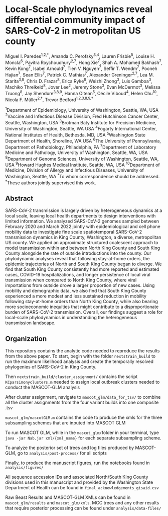 # Local-Scale phylodynamics reveal differential community impact of SARS-CoV-2 in metropolitan US county
Miguel I. Paredes<sup>1,2,*</sup>, Amanda C. Perofsky<sup>3,4</sup>, Lauren Frisbie<sup>5</sup>, Louise H. Moncla<sup>6</sup>, Pavitra Roychoudhury<sup>2,7</sup>, Hong Xie<sup>7</sup>, Shah A. Mohamed Bakhash<sup>7</sup>, Kevin Kong<sup>7</sup>, Isabel Arnould<sup>7</sup>, Tien V. Nguyen<sup>7</sup>, Seffir T. Wendm<sup>7</sup>, Pooneh Hajian<sup>7</sup>, Sean Ellis<sup>7</sup>, Patrick C. Mathias<sup>7</sup>, Alexander Greninger<sup>2,7</sup>, Lea M. Starita<sup>3,8</sup>, Chris D. Frazar<sup>8</sup>, Erica Ryke<sup>8</sup>, Weizhi Zhong<sup>3</sup>, Luis Gamboa<sup>3</sup>, Machiko Threlkeld<sup>8</sup>, Jover Lee<sup>2</sup>, Jeremy Stone<sup>3</sup>, Evan McDermot<sup>3</sup>, Melissa Truong<sup>8</sup>, Jay Shendure<sup>3,8,9</sup>, Hanna Oltean<sup>5</sup>, Cécile Viboud<sup>4</sup>, Helen Chu<sup>10</sup>, Nicola F. Müller<sup>2,†</sup>, Trevor Bedford<sup>1,2,3,8,9,†</sup>

<sup>1</sup>Department of Epidemiology, University of Washington, Seattle, WA, USA
<sup>2</sup>Vaccine and Infectious Disease Division, Fred Hutchinson Cancer Center, Seattle, Washington, USA
<sup>3</sup>Brotman Baty Institute for Precision Medicine, University of Washington, Seattle, WA USA
<sup>4</sup>Fogarty International Center, National Institutes of Health, Bethesda, MD, USA
<sup>5</sup>Washington State Department of Health, Shoreline, WA USA
<sup>6</sup>The University of Pennsylvania, Department of Pathobiology, Philadelphia, PA
<sup>7</sup>Department of Laboratory Medicine and Pathology, University of Washington, Seattle, WA, USA
<sup>8</sup>Department of Genome Sciences, University of Washington, Seattle, WA, USA
<sup>9</sup>Howard Hughes Medical Institute, Seattle, WA, USA
<sup>10</sup>Department of Medicine, Division of Allergy and Infectious Diseases, University of Washington, Seattle, WA
<sup>*</sup>To whom correspondence should be addressed.
<sup>†</sup>These authors jointly supervised this work.

## Abstract

SARS-CoV-2 transmission is largely driven by heterogeneous dynamics at a local scale, leaving local health departments to design interventions with limited information. We analyzed SARS-CoV-2 genomes sampled between February 2020 and March 2022 jointly with epidemiological and cell phone mobility data to investigate fine scale spatiotemporal SARS-CoV-2 transmission dynamics in King County, Washington, a diverse, metropolitan US county. We applied an approximate structured coalescent approach to model transmission within and between North King County and South King County alongside the rate of outside introductions into the county. Our phylodynamic analyses reveal that following stay-at-home orders, the epidemic trajectories of North and South King County began to diverge. We find that South King County consistently had more reported and estimated cases, COVID-19 hospitalizations, and longer persistence of local viral transmission when compared to North King County, where viral importations from outside drove a larger proportion of new cases. Using mobility and demographic data, we also find that South King County experienced a more modest and less sustained reduction in mobility following stay-at-home orders than North King County, while also bearing more socioeconomic inequities that might contribute to a disproportionate burden of SARS-CoV-2 transmission. Overall, our findings suggest a role for local-scale phylodynamics in understanding the heterogeneous transmission landscape.

## Organization

This repository contains the analytic code needed to reproduce the results from the above paper. To start, begin with the folder `nextstrain_build` to run the maximum likelihood analysis and create the temporally resolved phylogenies of SARS-CoV-2 in King County.

Then `nextstrain_build/cluster_assignment/` contains the script `KCparsimonyclusters.m` needed to assign local outbreak clusters needed to conduct the MASCOT-GLM analysis

After cluster assignment, navigate to `mascot_glm/data_for_tsv/` to combine all the cluster assignments from the four variant builds into one composite .tsv

`mascot_glm/mascotGLM.m` contains the code to produce the xmls for the three subsampling schemes that are inputed into MASCOT GLM

To run MASCOT GLM, while in the `mascot_glm/`folder in your terminal, type `java -jar Nab.jar xml/{xml_name}` for each separate subsampling scheme.

To analyze the posterior set of trees and log files produced by MASCOT-GLM, go to `analysis/post-process/` for all scripts

Finally, to produce the manuscript figures, run the notebooks found in `analysis/figures/`

All sequence accession IDs and associated North/South King County divisions used in this manuscript and provided by the Washington State Department of Health can be found in `final_acknowledgements_gisaid.csv`

Raw Beast Results and MASCOT-GLM XMLs can be found in `mascot_glm/results` and `mascot_glm/xmls`. MCC trees and any other results that require posterior processing can be found under `analysis/data-files/`


